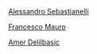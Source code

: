 <table border="0">
    <tr>
        <!-- <td><img src="https://i1.rgstatic.net/ii/profile.image/778719140536323-1562672519914_Q512/Alessandro-Sebastianelli.jpg" alt="Image 1" width="200"></td>
        -->
        <p>
            <a href="https://alessandrosebastianelli.github.io">Alessandro Sebastianelli</a>
        </p>
        <p>
            <a href="https://www.linkedin.com/in/f-mauro/">Francesco Mauro</a>
        </p>
        <p>
            <a href="https://www.linkedin.com/in/delilbasic/">Amer Delilbasic</a>
        </p>
    </tr>
</table>

